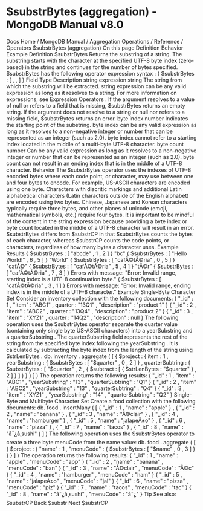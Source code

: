 # $substrBytes (aggregation) - MongoDB Manual v8.0


Docs Home / MongoDB Manual / Aggregation Operations / Reference / Operators $substrBytes (aggregation) On this page Definition Behavior Example Definition $substrBytes Returns the substring of a string. The substring starts with the
character at the specified UTF-8 byte index (zero-based) in the
string and continues for the number of bytes specified. $substrBytes has the following operator
expression syntax : { $substrBytes : [ <string expression>, <byte index>, <byte count> ] } Field Type Description string expression string The string from which the substring will be extracted. string expression can be any valid expression as
long as it resolves to a string. For more information on
expressions, see Expression Operators . If the argument resolves to a value of null or refers to a field
that is missing, $substrBytes returns an empty string. If the argument does not resolve to a string or null nor
refers to a missing field, $substrBytes returns an error. byte index number Indicates the starting point of the substring. byte index can be
any valid expression as long as
it resolves to a non-negative integer or number that can be
represented as an integer (such as 2.0). byte index cannot refer
to a starting index located in the middle of a multi-byte UTF-8
character. byte count number Can be any valid expression as long as it resolves to a non-negative integer or number that can be
represented as an integer (such as 2.0). byte count can not
result in an ending index that is in the middle of a UTF-8 character. Behavior The $substrBytes operator uses the indexes of UTF-8
encoded bytes where each code point, or character, may use between one
and four bytes to encode. For example, US-ASCII characters are encoded using one byte. Characters
with diacritic markings and additional Latin alphabetical characters
(Latin characters outside of the English alphabet) are encoded
using two bytes. Chinese, Japanese and Korean characters typically
require three bytes, and other planes of unicode (emoji, mathematical
symbols, etc.) require four bytes. It is important to be mindful of the content in the string expression because providing a byte index or byte count located in the middle of a UTF-8 character will result
in an error. $substrBytes differs from $substrCP in that $substrBytes counts the bytes of each character, whereas $substrCP counts the code points, or characters,
regardless of how many bytes a character uses. Example Results { $substrBytes : [ "abcde" , 1 , 2 ] } "bc" { $substrBytes : [ "Hello World!" , 6 , 5 ] } "World" { $substrBytes : [ "cafÃ©tÃ©ria" , 0 , 5 ] } "cafÃ©" { $substrBytes : [ "cafÃ©tÃ©ria" , 5 , 4 ] } "tÃ©r" { $substrBytes : [ "cafÃ©tÃ©ria" , 7 , 3 ] } Errors with message: "Error: Invalid range, starting index is a UTF-8 continuation byte." { $substrBytes : [ "cafÃ©tÃ©ria" , 3 , 1 ] } Errors with message: "Error: Invalid range, ending index is in the middle of a UTF-8 character." Example Single-Byte Character Set Consider an inventory collection with the following documents: { "_id" : 1 , "item" : "ABC1" , quarter : "13Q1" , "description" : "product 1" } { "_id" : 2 , "item" : "ABC2" , quarter : "13Q4" , "description" : "product 2" } { "_id" : 3 , "item" : "XYZ1" , quarter : "14Q2" , "description" : null } The following operation uses the $substrBytes operator
separate the quarter value (containing only single byte US-ASCII
characters) into a yearSubstring and a quarterSubstring . The quarterSubstring field represents the rest of the string from the
specified byte index following the yearSubstring . It is
calculated by subtracting the byte index from the length of the
string using $strLenBytes . db. inventory . aggregate ( [ { $project : { item : 1 , yearSubstring : { $substrBytes : [ "$quarter" , 0 , 2 ] } , quarterSubtring : { $substrBytes : [ "$quarter" , 2 , { $subtract : [ { $strLenBytes : "$quarter" } , 2 ] } ] } } } ] ) The operation returns the following results: { "_id" : 1 , "item" : "ABC1" , "yearSubstring" : "13" , "quarterSubtring" : "Q1" } { "_id" : 2 , "item" : "ABC2" , "yearSubstring" : "13" , "quarterSubtring" : "Q4" } { "_id" : 3 , "item" : "XYZ1" , "yearSubstring" : "14" , "quarterSubtring" : "Q2" } Single-Byte and Multibyte Character Set Create a food collection with the following documents: db. food . insertMany ( [ { "_id" : 1 , "name" : "apple" } , { "_id" : 2 , "name" : "banana" } , { "_id" : 3 , "name" : "Ã©clair" } , { "_id" : 4 , "name" : "hamburger" } , { "_id" : 5 , "name" : "jalapeÃ±o" } , { "_id" : 6 , "name" : "pizza" } , { "_id" : 7 , "name" : "tacos" } , { "_id" : 8 , "name" : "å¯¿å¸sushi" } ] ) The following operation uses the $substrBytes operator to create a three
byte menuCode from the name value: db. food . aggregate ( [ { $project : { "name" : 1 , "menuCode" : { $substrBytes : [ "$name" , 0 , 3 ] } } } ] ) The operation returns the following results: { "_id" : 1 , "name" : "apple" , "menuCode" : "app" } { "_id" : 2 , "name" : "banana" , "menuCode" : "ban" } { "_id" : 3 , "name" : "Ã©clair" , "menuCode" : "Ã©c" } { "_id" : 4 , "name" : "hamburger" , "menuCode" : "ham" } { "_id" : 5 , "name" : "jalapeÃ±o" , "menuCode" : "jal" } { "_id" : 6 , "name" : "pizza" , "menuCode" : "piz" } { "_id" : 7 , "name" : "tacos" , "menuCode" : "tac" } { "_id" : 8 , "name" : "å¯¿å¸sushi" , "menuCode" : "å¯¿" } Tip See also: $substrCP Back $substr Next $substrCP

